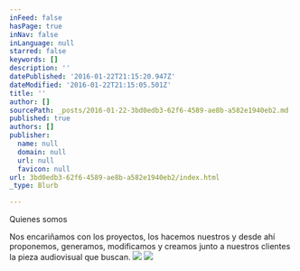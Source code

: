 ```yaml
---
inFeed: false
hasPage: true
inNav: false
inLanguage: null
starred: false
keywords: []
description: ''
datePublished: '2016-01-22T21:15:20.947Z'
dateModified: '2016-01-22T21:15:05.501Z'
title: ''
author: []
sourcePath: _posts/2016-01-22-3bd0edb3-62f6-4589-ae8b-a582e1940eb2.md
published: true
authors: []
publisher:
  name: null
  domain: null
  url: null
  favicon: null
url: 3bd0edb3-62f6-4589-ae8b-a582e1940eb2/index.html
_type: Blurb

---
```

Quienes somos

Nos encariñamos con los proyectos, los hacemos nuestros y desde ahí proponemos, generamos, modificamos y creamos junto a nuestros clientes la pieza audiovisual que buscan.
![](https://the-grid-user-content.s3-us-west-2.amazonaws.com/55a96dd1-a173-4673-8e0b-addc3839a287.png)
![](https://s3-us-west-2.amazonaws.com/the-grid-img/p/6f6a7f9bd01bed8faa101a2ef79dd32f36ec9f85.png)